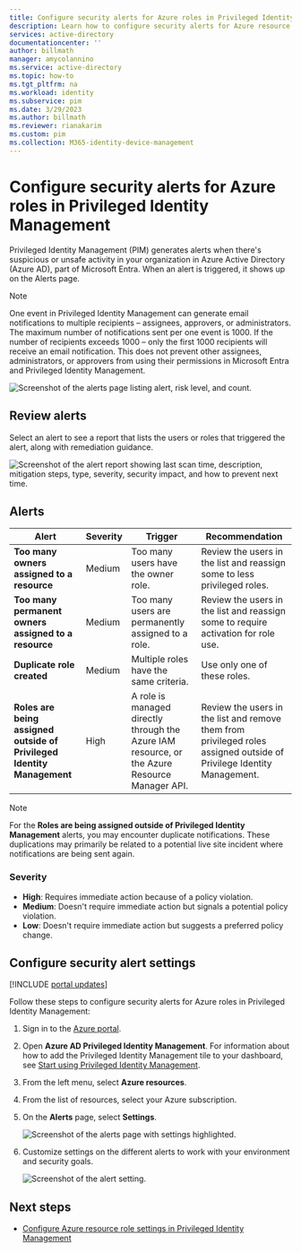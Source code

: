 ```yaml
---
title: Configure security alerts for Azure roles in Privileged Identity Management
description: Learn how to configure security alerts for Azure resource roles in Azure AD Privileged Identity Management (PIM).
services: active-directory
documentationcenter: ''
author: billmath
manager: amycolannino
ms.service: active-directory
ms.topic: how-to
ms.tgt_pltfrm: na
ms.workload: identity
ms.subservice: pim
ms.date: 3/29/2023
ms.author: billmath
ms.reviewer: rianakarim
ms.custom: pim
ms.collection: M365-identity-device-management
---
```


# Configure security alerts for Azure roles in Privileged Identity Management

Privileged Identity Management (PIM) generates alerts when there's suspicious or unsafe activity in your organization in Azure Active Directory (Azure AD), part of Microsoft Entra. When an alert is triggered, it shows up on the Alerts page.

>[!NOTE]
>One event in Privileged Identity Management can generate email notifications to multiple recipients – assignees, approvers, or administrators. The maximum number of notifications sent per one event is 1000. If the number of recipients exceeds 1000 – only the first 1000 recipients will receive an email notification. This does not prevent other assignees, administrators, or approvers from using their permissions in Microsoft Entra and Privileged Identity Management.

![Screenshot of the alerts page listing alert, risk level, and count.](media/pim-resource-roles-configure-alerts/rbac-alerts-page.png)

## Review alerts

Select an alert to see a report that lists the users or roles that triggered the alert, along with remediation guidance.

![Screenshot of the alert report showing last scan time, description, mitigation steps, type, severity, security impact, and how to prevent next time.](media/pim-resource-roles-configure-alerts/rbac-alert-info.png)

## Alerts

Alert | Severity | Trigger | Recommendation
--- | --- | --- | ---
**Too many owners assigned to a resource** | Medium | Too many users have the owner role. | Review the users in the list and reassign some to less privileged roles.
**Too many permanent owners assigned to a resource** | Medium | Too many users are permanently assigned to a role. | Review the users in the list and reassign some to require activation for role use.
**Duplicate role created** | Medium | Multiple roles have the same criteria. | Use only one of these roles.
**Roles are being assigned outside of Privileged Identity Management** | High | A role is managed directly through the Azure IAM resource, or the Azure Resource Manager API. | Review the users in the list and remove them from privileged roles assigned outside of Privilege Identity Management. 

>[!NOTE]
> For the **Roles are being assigned outside of Privileged Identity Management** alerts, you may encounter duplicate notifications. These duplications may primarily be related to a potential live site incident where notifications are being sent again.

### Severity

- **High**: Requires immediate action because of a policy violation. 
- **Medium**: Doesn't require immediate action but signals a potential policy violation.
- **Low**: Doesn't require immediate action but suggests a preferred policy change.

## Configure security alert settings

[!INCLUDE [portal updates](~/articles/active-directory/includes/portal-update.md)]

Follow these steps to configure security alerts for Azure roles in Privileged Identity Management:

1. Sign in to the [Azure portal](https://portal.azure.com).

1. Open **Azure AD Privileged Identity Management**. For information about how to add the Privileged Identity Management tile to your dashboard, see [Start using Privileged Identity Management](pim-getting-started.md).

1. From the left menu, select **Azure resources**.

1. From the list of resources, select your Azure subscription. 

1. On the **Alerts** page, select **Settings**.

    ![Screenshot of the alerts page with settings highlighted.](media/pim-resource-roles-configure-alerts/rbac-navigate-settings.png)

1. Customize settings on the different alerts to work with your environment and security goals.

    ![Screenshot of the alert setting.](media/pim-resource-roles-configure-alerts/rbac-alert-settings.png)

## Next steps

- [Configure Azure resource role settings in Privileged Identity Management](pim-resource-roles-configure-role-settings.md)
